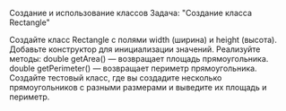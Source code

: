 Создание и использование классов
Задача: "Создание класса Rectangle"

Создайте класс Rectangle с полями width (ширина) и height (высота).
Добавьте конструктор для инициализации значений.
Реализуйте методы:
double getArea() — возвращает площадь прямоугольника.
double getPerimeter() — возвращает периметр прямоугольника.
Создайте тестовый класс, где вы создадите несколько прямоугольников с разными размерами и выведите их площадь и периметр.